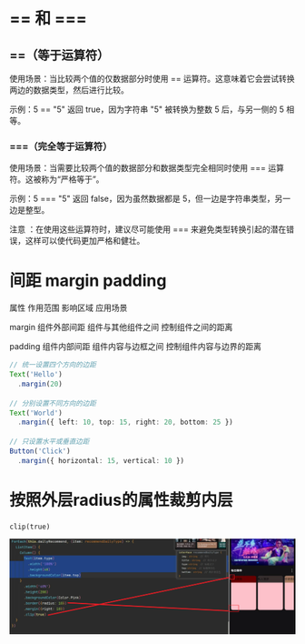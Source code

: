 <style> @import url('../../style/dark.css'); </style>

# == 和 ===

## ==（等于运算符）

使用场景：当比较两个值的仅数据部分时使用 == 运算符。这意味着它会尝试转换两边的数据类型，然后进行比较。

示例：5 == "5" 返回 true，因为字符串 "5" 被转换为整数 5 后，与另一侧的 5 相等。

### ===（完全等于运算符）

使用场景：当需要比较两个值的数据部分和数据类型完全相同时使用 === 运算符。这被称为“严格等于”。

示例：5 === "5" 返回 false，因为虽然数据都是 5，但一边是字符串类型，另一边是整型。

注意 ：在使用这些运算符时，建议尽可能使用 === 来避免类型转换引起的潜在错误，这样可以使代码更加严格和健壮。

# 间距 margin padding

属性	作用范围	    影响区域	       应用场景

margin	组件外部间距	组件与其他组件之间	控制组件之间的距离

padding	组件内部间距	组件内容与边框之间	控制组件内容与边界的距离

```typescript
// 统一设置四个方向的边距
Text('Hello')
  .margin(20)

// 分别设置不同方向的边距
Text('World')
  .margin({ left: 10, top: 15, right: 20, bottom: 25 })

// 只设置水平或垂直边距
Button('Click')
  .margin({ horizontal: 15, vertical: 10 })
```

# 按照外层radius的属性裁剪内层

`clip(true)`

![alt text](./pic/image.png)